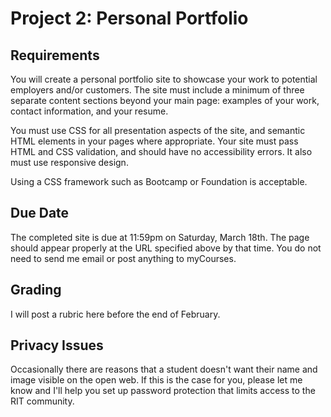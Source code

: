 # Project 2: Personal Portfolio

## Requirements
You will create a personal portfolio site to showcase your work to potential employers and/or customers. The site must include a minimum of three separate content sections beyond your main page: examples of your work, contact information, and your resume. 

You must use CSS for all presentation aspects of the site, and semantic HTML elements in your pages where appropriate. Your site must pass HTML and CSS validation, and should have no accessibility errors. It also must use responsive design. 

Using a CSS framework such as Bootcamp or Foundation is acceptable. 

## Due Date
The completed site is due at 11:59pm on Saturday, March 18th. The page should appear properly at the URL specified above by that time. You do not need to send me email or post anything to myCourses.

## Grading
I will post a rubric here before the end of February. 

## Privacy Issues
Occasionally there are reasons that a student doesn't want their name and image visible on the open web. If this is the case for you, please let me know and I'll help you set up password protection that limits access to the RIT community. 
